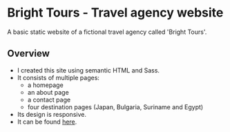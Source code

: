 # Bright Tours - Travel agency website
A basic static website of a fictional travel agency called 'Bright Tours'.

## Overview
- I created this site using semantic HTML and Sass.
- It consists of multiple pages:
    - a homepage 
    - an about page 
    - a contact page
    - four destination pages (Japan, Bulgaria, Suriname and Egypt)
- Its design is responsive.
- It can be found [here](https://wesselkonstantinov.github.io/BrightTours/).
